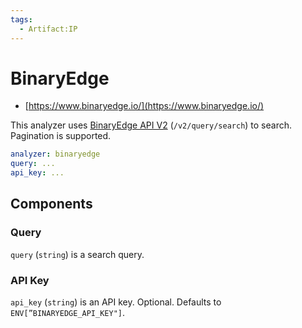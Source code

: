 ```yaml
---
tags:
  - Artifact:IP
---
```


# BinaryEdge

- [https://www.binaryedge.io/](https://www.binaryedge.io/)

This analyzer uses [BinaryEdge API V2](https://docs.binaryedge.io/api-v2/) (`/v2/query/search`) to search. Pagination is supported.

```yaml
analyzer: binaryedge
query: ...
api_key: ...
```

## Components

### Query

`query` (`string`) is a search query.

### API Key

`api_key` (`string`) is an API key. Optional. Defaults to `ENV[”BINARYEDGE_API_KEY"]`.

